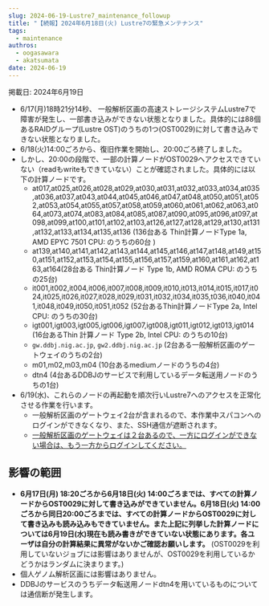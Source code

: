```yaml
---
slug: 2024-06-19-Lustre7_maintenance_followup
title: "【続報】2024年6月18日(火) Lustre7の緊急メンテナンス"
tags:
  - maintenance
authros:
  - oogasawara
  - akatsumata
date: 2024-06-19
---
```


掲載日: 2024年6月19日


- 6/17(月)18時21分14秒、  一般解析区画の高速ストレージシステムLustre7で障害が発生し、一部書き込みができない状態となりました。具体的には88個あるRAIDグループ(Lustre OST)のうちの1つ(OST0029)に対して書き込みできない状態となりました。
- 6/18(火)14:00ごろから、復旧作業を開始し、20:00ごろ終了しました。
- しかし、20:00の段階で、一部の計算ノードがOST0029へアクセスできていない（readもwriteもできていない）ことが確認されました。具体的には以下の計算ノードです。
    - at017,at025,at026,at028,at029,at030,at031,at032,at033,at034,at035,at036,at037,at043,at044,at045,at046,at047,at048,at050,at051,at052,at053,at054,at055,at057,at058,at059,at060,at061,at062,at063,at064,at073,at074,at083,at084,at085,at087,at090,at095,at096,at097,at098,at099,at100,at101,at102,at103,at126,at127,at128,at129,at130,at131,at132,at133,at134,at135,at136 (136台ある Thin計算ノードType 1a, AMD EPYC 7501 CPU: のうちの60台 )
    - at139,at140,at141,at142,at143,at144,at145,at146,at147,at148,at149,at150,at151,at152,at153,at154,at155,at156,at157,at159,at160,at161,at162,at163,at164(28台ある Thin計算ノード Type 1b, AMD ROMA CPU: のうちの25台)
    - it001,it002,it004,it006,it007,it008,it009,it010,it013,it014,it015,it017,it024,it025,it026,it027,it028,it029,it031,it032,it034,it035,t036,it040,it041,it048,it049,it050,it051,it052 (52台あるThin計算ノードType 2a, Intel CPU: のうちの30台)
    - igt001,igt003,igt005,igt006,igt007,igt008,igt011,igt012,igt013,igt014 (16台あるThin 計算ノード Type 2b, Intel CPU: のうちの10台)
    - `gw.ddbj.nig.ac.jp`, `gw2.ddbj.nig.ac.jp` (2台ある一般解析区画のゲートウェイのうちの2台)
    - m01,m02,m03,m04 (10台あるmediumノードのうちの4台)
    - dtn4 (4台あるDDBJのサービスで利用しているデータ転送用ノードのうちの1台)
- 6/19(水)、これらのノードの再起動を順次行いLustre7へのアクセスを正常化させる作業を行います。
    - 一般解析区画のゲートウェイ2台が含まれるので、本作業中スパコンへのログインができなくなり、また、SSH通信が遮断されます。
    - [一般解析区画のゲートウェイは２台あるので、一方にログインができない場合は、もう一方からログインしてください。](/general_analysis_division/ga_login#two-gateways)


## 影響の範囲
-  **6月17日(月) 18:20ごろから6月18日(火) 14:00ごろまでは、すべての計算ノードからOST0029に対して書き込みができていません。6月18日(火) 14:00ごろから同日20:00ごろまでは、すべての計算ノードからOST0029に対して書き込みも読み込みもできていません。また上記に列挙した計算ノードについては6月19日(水)現在も読み書きができていない状態にあります。各ユーザは自分の計算結果に異常がないかご確認お願いします。** (OST0029を利用していないジョブには影響はありませんが、OST0029を利用しているかどうかはランダムに決まります。) 
- 個人ゲノム解析区画には影響はありません。
- DDBJのサービスのうちデータ転送用ノードdtn4を用いているものについては通信断が発生します。
